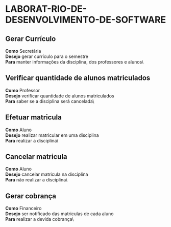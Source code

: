 # LABORAT-RIO-DE-DESENVOLVIMENTO-DE-SOFTWARE
## Gerar Currículo
**Como** Secretária\
**Desejo** gerar currículo para o semestre\
**Para** manter informações da disciplina, dos professores e alunos\
## Verificar quantidade de alunos matriculados
**Como** Professor\
**Desejo** verificar quantidade de alunos matriculados\
**Para** saber se a disciplina será cancelada\
## Efetuar matricula
**Como** Aluno\
**Desejo** realizar matricular em uma disciplina\
**Para** realizar a disciplina\
## Cancelar matricula
**Como** Aluno\
**Desejo** cancelar matricula na disciplina\
**Para** não realizar a disciplina\
## Gerar cobrança
**Como** Financeiro\
**Desejo** ser notificado das matriculas de cada aluno\
**Para** realizar a devida cobrança\
